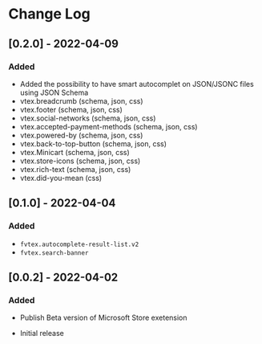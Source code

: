 # Change Log
## [0.2.0] - 2022-04-09
### Added 
- Added the possibility to have smart autocomplet on JSON/JSONC files using JSON Schema
- vtex.breadcrumb (schema, json, css)
- vtex.footer (schema, json, css)
- vtex.social-networks (schema, json, css)
- vtex.accepted-payment-methods (schema, json, css)
- vtex.powered-by (schema, json, css)
- vtex.back-to-top-button (schema, json, css)
- vtex.Minicart (schema, json, css)
- vtex.store-icons (schema, json, css)
- vtex.rich-text (schema, json, css)
- vtex.did-you-mean (css)
## [0.1.0] - 2022-04-04
### Added
- ``fvtex.autocomplete-result-list.v2``
- ``fvtex.search-banner``

## [0.0.2] - 2022-04-02
### Added 
- Publish Beta version of Microsoft Store exetension 

- Initial release